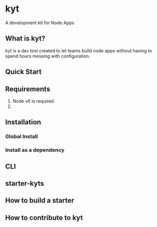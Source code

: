 # kyt
A development kit for Node Apps

## What is kyt?
kyt is a dev tool created to let teams build node apps without having to spend hours messing with configuration.

## Quick Start

## Requirements

1. Node v6 is required.
2. 

## Installation

### Global Install

### Install as a dependency

## CLI

## starter-kyts

## How to build a starter


## How to contribute to kyt
